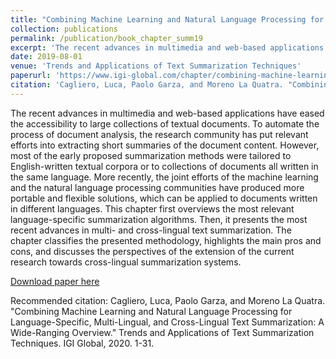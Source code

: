 ```yaml
---
title: "Combining Machine Learning and Natural Language Processing for Language-Specific, Multi-Lingual, and Cross-Lingual Text Summarization: A Wide-Ranging Overview"
collection: publications
permalink: /publication/book_chapter_summ19
excerpt: 'The recent advances in multimedia and web-based applications have eased the accessibility to large collections of textual documents. To automate the process of document analysis, the research community has put relevant efforts into extracting short summaries of the document content.'
date: 2019-08-01
venue: 'Trends and Applications of Text Summarization Techniques'
paperurl: 'https://www.igi-global.com/chapter/combining-machine-learning-and-natural-language-processing-for-language-specific-multi-lingual-and-cross-lingual-text-summarization/235739'
citation: 'Cagliero, Luca, Paolo Garza, and Moreno La Quatra. "Combining Machine Learning and Natural Language Processing for Language-Specific, Multi-Lingual, and Cross-Lingual Text Summarization: A Wide-Ranging Overview." Trends and Applications of Text Summarization Techniques. IGI Global, 2020. 1-31.'
---
```


The recent advances in multimedia and web-based applications have eased the accessibility to large collections of textual documents. To automate the process of document analysis, the research community has put relevant efforts into extracting short summaries of the document content. However, most of the early proposed summarization methods were tailored to English-written textual corpora or to collections of documents all written in the same language. More recently, the joint efforts of the machine learning and the natural language processing communities have produced more portable and flexible solutions, which can be applied to documents written in different languages. This chapter first overviews the most relevant language-specific summarization algorithms. Then, it presents the most recent advances in multi- and cross-lingual text summarization. The chapter classifies the presented methodology, highlights the main pros and cons, and discusses the perspectives of the extension of the current research towards cross-lingual summarization systems.

[Download paper here]('https://www.igi-global.com/chapter/combining-machine-learning-and-natural-language-processing-for-language-specific-multi-lingual-and-cross-lingual-text-summarization/235739')

Recommended citation: Cagliero, Luca, Paolo Garza, and Moreno La Quatra. "Combining Machine Learning and Natural Language Processing for Language-Specific, Multi-Lingual, and Cross-Lingual Text Summarization: A Wide-Ranging Overview." Trends and Applications of Text Summarization Techniques. IGI Global, 2020. 1-31.
